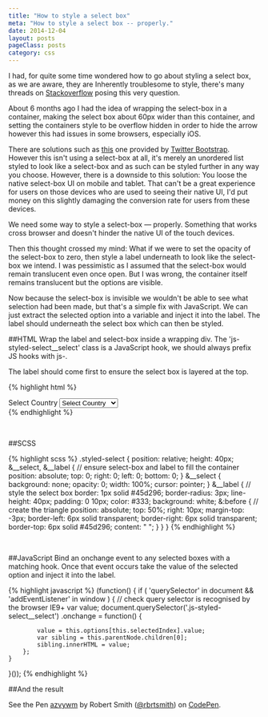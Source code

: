 ```yaml
---
title: "How to style a select box"
meta: "How to style a select box -- properly."
date: 2014-12-04
layout: posts
pageClass: posts
category: css
---
```


I had, for quite some time wondered how to go about styling a select box, as we are
aware, they are Inherently troublesome to style, there's many threads on 
[Stackoverflow](http://stackoverflow.com/search?q=style+a+select+box) posing this very
question.

About 6 months ago I had the idea of wrapping the select-box in a container, making the select box
about 60px wider than this container, and setting the containers style to be overflow hidden in 
order to hide the arrow however this had issues in some browsers, especially iOS.

There are solutions such as [this](http://getbootstrap.com/components/#dropdowns) one provided by
[Twitter Bootstrap](http://getbootstrap.com/).  However this isn't using a select-box at all, it's merely
an unordered list styled to look like a select-box and as such can be styled further in any way you choose.
However, there is a downside to this solution: You loose the native select-box UI on mobile and tablet.  That
can't be a great experience for users on those devices who are used to seeing their native UI, I'd put
money on this slightly damaging the conversion rate for users from these devices.

We need some way to style a select-box &mdash; properly.  Something that works cross browser and doesn't hinder
the native UI of the touch devices.

Then this thought crossed my mind: What if we were to set the opacity of the select-box to zero, then
style a label underneath to look like the select-box we intend. I was pessimistic as I assumed that
the select-box would remain translucent even once open.  But I was wrong, the container itself remains
translucent but the options are visible.

Now because the select-box is invisible we wouldn't be able to see what selection had been made,
but that's a simple fix with JavaScript.  We can just extract the selected option into a variable and inject
it into the label.  The label should underneath the select box which can then be styled.


##HTML
Wrap the label and select-box inside a wrapping div.  The 'js-styled-select__select' class is a JavaScript
hook, we should always prefix JS hooks with js-.

The label should come first to ensure the select box is layered at the top.

{% highlight html %}
<div class="styled-select">
    <label class="styled-select__label">
        Select Country
    </label>
    <select class="styled-select__select js-styled-select__select" 
        name="countries" id="countries">
        <option value="" selected disabled>Select Country</option>
        <option value="United Kingdom">United Kingdom</option>
        <option value="Germany">Germany</option>
        <option value="United States">United States</option>
        <option value="France">France</option>
    </select>
</div>
{% endhighlight %}

<p>&nbsp;</p>


##SCSS

{% highlight scss %}
.styled-select {
    position: relative;
    height: 40px;
    &__select,
    &__label {
        // ensure select-box and label to fill the container
        position: absolute;
        top: 0;
        right: 0;
        left: 0;
        bottom: 0;
    }
    &__select {
        background: none;
        opacity: 0;
        width: 100%;
        cursor: pointer;
    }
    &__label {
        // style the select box
        border: 1px solid #45d296;
        border-radius: 3px;
        line-height: 40px;
        padding: 0 10px;
        color: #333;
        background: white;
        &:before {
            // create the triangle
            position: absolute;
            top: 50%;
            right: 10px;
            margin-top: -3px;
            border-left: 6px solid transparent;
            border-right: 6px solid transparent;
            border-top: 6px solid #45d296;
            content: " ";
        }
    }
}
{% endhighlight %}

<p>&nbsp;</p>

##JavaScript
Bind an onchange event to any selected boxes with a matching hook.  Once that
event occurs take the value of the selected option  and inject it into the label.

{% highlight javascript %}
(function() {
    if ( 'querySelector' in document && 'addEventListener' in window ) {
        // check query selector is recognised by the browser IE9+
        var value;
        document.querySelector('.js-styled-select__select')
            .onchange = function() {
            
            value = this.options[this.selectedIndex].value;
            var sibling = this.parentNode.children[0];
            sibling.innerHTML = value;
        };
    }
}());
{% endhighlight %}

##And the result
<p data-height="268" data-theme-id="0" data-slug-hash="azvywm" data-default-tab="result" data-user="rbrtsmith" class='codepen'>See the Pen <a href='http://codepen.io/rbrtsmith/pen/azvywm/'>azvywm</a> by Robert Smith (<a href='http://codepen.io/rbrtsmith'>@rbrtsmith</a>) on <a href='http://codepen.io'>CodePen</a>.</p>
<script async src="//assets.codepen.io/assets/embed/ei.js"></script>
